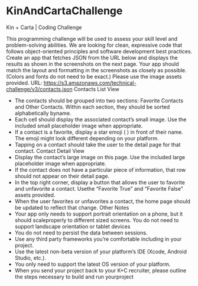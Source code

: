 # KinAndCartaChallenge
Kin + Carta | Coding Challenge 

This programming challenge will be used to assess your skill level and problem-solving abilities. We are looking
for clean, expressive code that follows object-oriented principles and software development best practices.
Create an app that fetches JSON from the URL below and displays the results as shown in the screenshots on
the next page. Your app should match the layout and formatting in the screenshots as closely as possible. (Colors
and fonts do not need to be exact.) Please use the image assets provided.
URL: https://s3.amazonaws.com/technical-challenge/v3/contacts.json
Contacts List View
- The contacts should be grouped into two sections: Favorite Contacts and Other Contacts. Within each
section, they should be sorted alphabetically byname.
- Each cell should display the associated contact’s small image. Use the included small placeholder image
when appropriate.
- If a contact is a favorite, display a star emoji ( ) in front of their name. The emoji might look different
depending on your platform.
- Tapping on a contact should take the user to the detail page for that contact.
Contact Detail View
- Display the contact’s large image on this page. Use the included large placeholder image when appropriate.
- If the contact does not have a particular piece of information, that row should not appear on their detail page.
- In the top right corner, display a button that allows the user to favorite and unfavorite a contact. Usethe
“Favorite True” and “Favorite False” assets provided.
- When the user favorites or unfavorites a contact, the home page should be updated to reflect that change.
Other Notes
- Your app only needs to support portrait orientation on a phone, but it should scaleproperly to different sized
screens. You do not need to support landscape orientation or tablet devices
- You do not need to persist the data between sessions.
- Use any third party frameworks you’re comfortable including in your project.
- Use the latest non-beta version of your platform’s IDE (Xcode, Android Studio, etc.).
- You only need to support the latest OS version of your platform.
- When you send your project back to your K+C recruiter, please outline the steps
necessary to build and run yourproject
